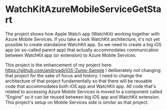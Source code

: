 # WatchKitAzureMobileServiceGetStart
The project shows how Apple Watch app (WatchKit) working together with Azure Mobile Services. 
If you take a look WatchKit architecture, it's not yet possible to create standalone WatchKit app. So we need to create a big iOS app (or so-called parent app) that actually accommodates communication between WatchKit app (or extension) to Azure Mobile Services.

This project is the enhancement of my project here: https://github.com/andriyadi/iOS-Zumo-Sample
I deliberately not changing that project for the sake of focus and history. I need to change the architecture of that project fundamentally so that there will be reusable code that accommodates both iOS app and WatchKit app. All code that's related to accessing Azure Mobile Services is moved to a component called "Engine" so it can be reused between big iOS app and WatchKit extension.
This project's setup on Mobile Services side is similar as that project. 

